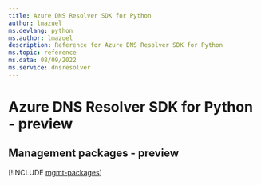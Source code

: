 ```yaml
---
title: Azure DNS Resolver SDK for Python
author: lmazuel
ms.devlang: python
ms.author: lmazuel
description: Reference for Azure DNS Resolver SDK for Python
ms.topic: reference
ms.data: 08/09/2022
ms.service: dnsresolver
---
```

# Azure DNS Resolver SDK for Python - preview

## Management packages - preview
[!INCLUDE [mgmt-packages](dns-resolver-mgmt-index.md)]
